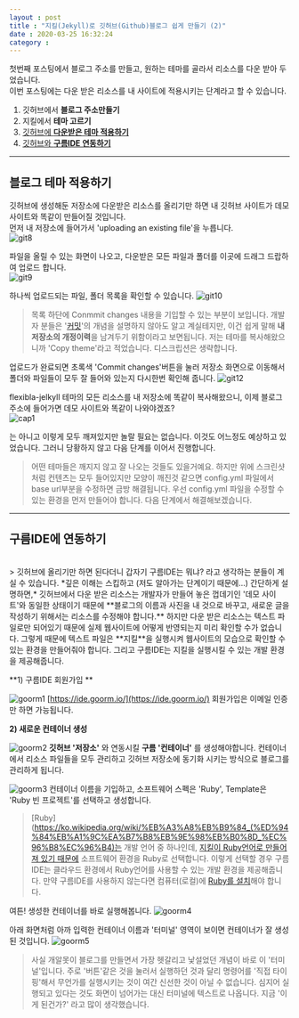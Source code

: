 ```yaml
---
layout : post
title : "지킬(Jekyll)로 깃허브(Github)블로그 쉽게 만들기 (2)"  
date : 2020-03-25 16:32:24
category : 
--- 
```

첫번째 포스팅에서 블로그 주소를 만들고, 원하는 테마를 골라서 리소스를 다운 받아 두었습니다.  
이번 포스팅에는 다운 받은 리소스를 내 사이트에 적용시키는 단계라고 할 수 있습니다.


1) 깃허브에서 **블로그 주소만들기**  
2) 지킬에서 **테마 고르기**  
3) [깃허브에 **다운받은 테마 적용하기**](#chapter-3)  
4) [깃허브와 **구름IDE 연동하기**](#chapter-4) 


 
---

<a id="chapter-3"></a>
## 블로그 테마 적용하기

깃허브에 생성해둔 저장소에 다운받은 리소스를 올리기만 하면 내 깃허브 사이트가 데모 사이트와 똑같이 만들어질 것입니다.  
먼저 내 저장소에 들어가서 'uploading an existing file'을 누릅니다.  
![git8](https://user-images.githubusercontent.com/60729752/77621207-583ace00-6f7f-11ea-9a82-30cc89d99282.png)  


파일을 올릴 수 있는 화면이 나오고, 다운받은 모든 파일과 폴더를 이곳에 드래그 드랍하여 업로드 합니다.  
![git9](https://user-images.githubusercontent.com/60729752/77627131-c4223400-6f89-11ea-8388-9121db5a1b3b.png)


하나씩 업로드되는 파일, 폴더 목록을 확인할 수 있습니다.
![git10](https://user-images.githubusercontent.com/60729752/77668237-7f68be00-6fc6-11ea-9c2a-0aac5ec55d2a.png)

> 목록 하단에 Conmmit changes 내용을 기입할 수 있는 부분이 보입니다. 개발자 분들은 '[커밋](https://backlog.com/git-tutorial/kr/intro/intro1_3.html)'의 개념을 설명하지 않아도 알고 계실테지만, 이건 쉽게 말해 **내 저장소의 개정이력**을 남겨두기 위함이라고 보면됩니다. 저는 테마를 복사해왔으니까 'Copy theme'라고 적었습니다. 디스크립션은 생략합니다.  

업로드가 완료되면 초록색 'Commit changes'버튼을 눌러 저장소 화면으로 이동해서 폴더와 파일들이 모두 잘 들어와 있는지 다시한번 확인해 줍니다.
![git12](https://user-images.githubusercontent.com/60729752/77626972-7b6a7b00-6f89-11ea-963e-115f4a693dde.png)


flexibla-jelkyll 테마의 모든 리소스를 내 저장소에 똑같이 복사해왔으니, 이제 블로그 주소에 들어가면 데모 사이트와 똑같이 나와야겠죠?  
![cap1](https://user-images.githubusercontent.com/60729752/77668518-da021a00-6fc6-11ea-8619-c0728727fb6d.png)

는 아니고 이렇게 모두 깨져있지만 놀랄 필요는 없습니다. 이것도 어느정도 예상하고 있었습니다. 그러니 당황하지 않고 다음 단계를 이어서 진행합니다.  

> 어떤 테마들은 깨지지 않고 잘 나오는 것들도 있을거예요. 하지만 위에 스크린샷처럼 컨텐츠는 모두 들어있지만 모양이 깨진것 같으면 config.yml 파일에서 base url부분을 수정하면 금방 해결됩니다. 우선 config.yml 파일을 수정할 수 있는 환경을 먼저 만들어야 합니다. 다음 단계에서 해결해보겠습니다.

---

<a id="chapter-4"></a>
## 구름IDE에 연동하기

<br>
> 깃허브에 올리기만 하면 된다더니 갑자기 구름IDE는 뭐냐? 라고 생각하는 분들이 계실 수 있습니다. *깊은 이해는 스킵하고 (저도 알아가는 단계이기 때문에...) 간단하게 설명하면,* 깃허브에서 다운 받은 리소스는 개발자가 만들어 놓은 껍데기인 '데모 사이트'와 동일한 상태이기 때문에 **블로그의 이름과 사진을 내 것으로 바꾸고, 새로운 글을 작성하기 위해서는 리소스를 수정해야 합니다.**  
하지만 다운 받은 리소스는 텍스트 파일로만 되어있기 때문에 실제 웹사이트에 어떻게 반영되는지 미리 확인할 수가 없습니다.  
그렇게 때문에 텍스트 파일은 **지킬**을 실행시켜 웹사이트의 모습으로 확인할 수 있는 환경을 만들어줘야 합니다. 그리고 구름IDE는 지킬을 실행시킬 수 있는 개발 환경을 제공해줍니다.  

<br>

**1) 구름IDE 회원가입 **  


![goorm1](https://user-images.githubusercontent.com/60729752/77614852-4c480f80-6f71-11ea-8514-6e5c7778e341.png)
[https://ide.goorm.io/](https://ide.goorm.io/) 회원가입은 이메일 인증만 하면 가능됩니다.  


**2) 새로운 컨테이너 생성** 

![goorm2](https://user-images.githubusercontent.com/60729752/77614858-4eaa6980-6f71-11ea-9191-9f22930f5040.png)
**깃허브 '저장소'** 와 연동시킬 **구름 '컨테이너'** 를 생성해야합니다. 컨테이너에서 리소스 파일들을 모두 관리하고 깃허브 저장소에 동기화 시키는 방식으로 블로그를 관리하게 됩니다.  

![goorm3](https://user-images.githubusercontent.com/60729752/77618005-d778d380-6f78-11ea-855a-d8a15914fecf.png)
컨테이너 이름을 기입하고, 소프트웨어 스펙은 'Ruby', Template은 'Ruby 빈 프로젝트'를 선택하고 생성합니다.  


>[Ruby](https://ko.wikipedia.org/wiki/%EB%A3%A8%EB%B9%84_(%ED%94%84%EB%A1%9C%EA%B7%B8%EB%9E%98%EB%B0%8D_%EC%96%B8%EC%96%B4)는 개발 언어 중 하나인데, [지킬이 Ruby언어로 만들어져 있기 때문에](https://jekyllrb-ko.github.io/docs/ruby-101/#gems) 소프트웨어 환경을 Ruby로 선택합니다. 이렇게 선택할 경우 구름IDE는 클라우드 환경에서 Ruby언어를 사용할 수 있는 개발 환경을 제공해줍니다. 만약 구름IDE를 사용하지 않는다면 컴퓨터(로컬)에 [Ruby를 설치](https://rubyinstaller.org/)해야 합니다. 

여튼! 생성한 컨테이너를 바로 실행해봅니다.
![goorm4](https://user-images.githubusercontent.com/60729752/77618012-dba4f100-6f78-11ea-9481-a8fab25437cd.png)

아래 화면처럼 아까 입력한 컨테이너 이름과 '터미널' 영역이 보이면 컨테이너가 잘 생성된 것입니다. 
![goorm5](https://user-images.githubusercontent.com/60729752/77618017-dc3d8780-6f78-11ea-9ff7-a715f6938c27.png)


>사실 개알못이 블로그를 만들면서 가장 헷갈리고 낯설었던 개념이 바로 이 '터미널'입니다. 주로 '버튼'같은 것을 눌러서 실행하던 것과 달리 명령어를 '직접 타이핑'해서 무언가를 실행시키는 것이 여간 신선한 것이 아닐 수 없습니다. 심지어 실행되고 있다는 것도 화면이 넘어가는 대신 터미널에 텍스트로 나옵니다. 지금 '이게 된건가?' 라고 많이 생각했습니다. 




